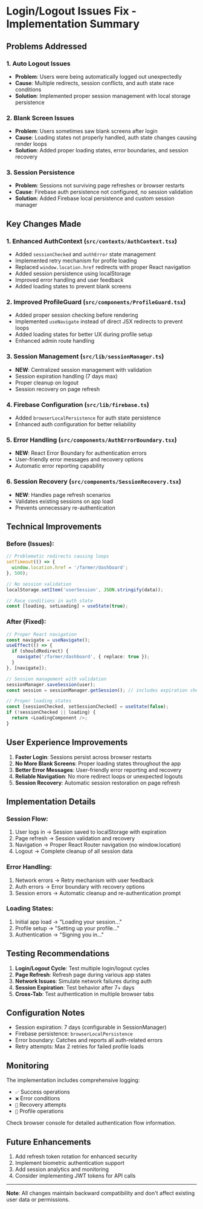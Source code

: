 # Login/Logout Issues Fix - Implementation Summary

## Problems Addressed

### 1. Auto Logout Issues
- **Problem**: Users were being automatically logged out unexpectedly
- **Cause**: Multiple redirects, session conflicts, and auth state race conditions
- **Solution**: Implemented proper session management with local storage persistence

### 2. Blank Screen Issues  
- **Problem**: Users sometimes saw blank screens after login
- **Cause**: Loading states not properly handled, auth state changes causing render loops
- **Solution**: Added proper loading states, error boundaries, and session recovery

### 3. Session Persistence
- **Problem**: Sessions not surviving page refreshes or browser restarts
- **Cause**: Firebase auth persistence not configured, no session validation
- **Solution**: Added Firebase local persistence and custom session manager

## Key Changes Made

### 1. Enhanced AuthContext (`src/contexts/AuthContext.tsx`)
- Added `sessionChecked` and `authError` state management
- Implemented retry mechanism for profile loading
- Replaced `window.location.href` redirects with proper React navigation
- Added session persistence using localStorage
- Improved error handling and user feedback
- Added loading states to prevent blank screens

### 2. Improved ProfileGuard (`src/components/ProfileGuard.tsx`)
- Added proper session checking before rendering
- Implemented `useNavigate` instead of direct JSX redirects to prevent loops
- Added loading states for better UX during profile setup
- Enhanced admin route handling

### 3. Session Management (`src/lib/sessionManager.ts`)
- **NEW**: Centralized session management with validation
- Session expiration handling (7 days max)
- Proper cleanup on logout
- Session recovery on page refresh

### 4. Firebase Configuration (`src/lib/firebase.ts`)  
- Added `browserLocalPersistence` for auth state persistence
- Enhanced auth configuration for better reliability

### 5. Error Handling (`src/components/AuthErrorBoundary.tsx`)
- **NEW**: React Error Boundary for authentication errors
- User-friendly error messages and recovery options
- Automatic error reporting capability

### 6. Session Recovery (`src/components/SessionRecovery.tsx`)
- **NEW**: Handles page refresh scenarios
- Validates existing sessions on app load
- Prevents unnecessary re-authentication

## Technical Improvements

### Before (Issues):
```typescript
// Problematic redirects causing loops
setTimeout(() => {
  window.location.href = '/farmer/dashboard';
}, 500);

// No session validation
localStorage.setItem('userSession', JSON.stringify(data));

// Race conditions in auth state
const [loading, setLoading] = useState(true);
```

### After (Fixed):
```typescript
// Proper React navigation
const navigate = useNavigate();
useEffect(() => {
  if (shouldRedirect) {
    navigate('/farmer/dashboard', { replace: true });
  }
}, [navigate]);

// Session management with validation
sessionManager.saveSession(user);
const session = sessionManager.getSession(); // includes expiration check

// Proper loading states
const [sessionChecked, setSessionChecked] = useState(false);
if (!sessionChecked || loading) {
  return <LoadingComponent />;
}
```

## User Experience Improvements

1. **Faster Login**: Sessions persist across browser restarts
2. **No More Blank Screens**: Proper loading states throughout the app
3. **Better Error Messages**: User-friendly error reporting and recovery
4. **Reliable Navigation**: No more redirect loops or unexpected logouts
5. **Session Recovery**: Automatic session restoration on page refresh

## Implementation Details

### Session Flow:
1. User logs in → Session saved to localStorage with expiration
2. Page refresh → Session validation and recovery
3. Navigation → Proper React Router navigation (no window.location)
4. Logout → Complete cleanup of all session data

### Error Handling:
1. Network errors → Retry mechanism with user feedback
2. Auth errors → Error boundary with recovery options
3. Session errors → Automatic cleanup and re-authentication prompt

### Loading States:
1. Initial app load → "Loading your session..."
2. Profile setup → "Setting up your profile..."
3. Authentication → "Signing you in..."

## Testing Recommendations

1. **Login/Logout Cycle**: Test multiple login/logout cycles
2. **Page Refresh**: Refresh page during various app states
3. **Network Issues**: Simulate network failures during auth
4. **Session Expiration**: Test behavior after 7+ days
5. **Cross-Tab**: Test authentication in multiple browser tabs

## Configuration Notes

- Session expiration: 7 days (configurable in SessionManager)
- Firebase persistence: `browserLocalPersistence` 
- Error boundary: Catches and reports all auth-related errors
- Retry attempts: Max 2 retries for failed profile loads

## Monitoring

The implementation includes comprehensive logging:
- `✅` Success operations
- `❌` Error conditions  
- `🔄` Recovery attempts
- `📝` Profile operations

Check browser console for detailed authentication flow information.

## Future Enhancements

1. Add refresh token rotation for enhanced security
2. Implement biometric authentication support
3. Add session analytics and monitoring
4. Consider implementing JWT tokens for API calls

---

**Note**: All changes maintain backward compatibility and don't affect existing user data or permissions.
